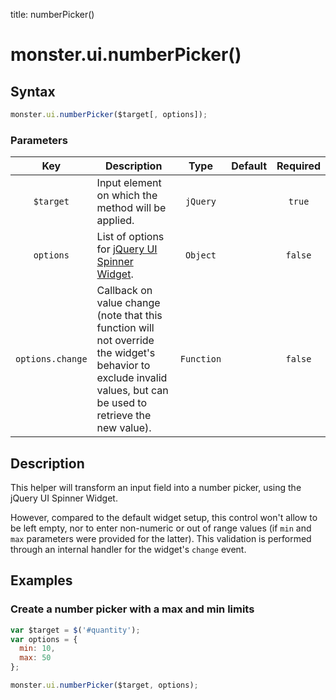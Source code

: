 title: numberPicker()

# monster.ui.numberPicker()

## Syntax
```javascript
monster.ui.numberPicker($target[, options]);
```

### Parameters
Key | Description | Type | Default | Required
:-: | --- | :-: | :-: | :-:
`$target` | Input element on which the method will be applied. | `jQuery` | | `true`
`options` | List of options for [jQuery UI Spinner Widget][spinner]. | `Object` | | `false`
`options.change` | Callback on value change (note that this function will not override the widget's behavior to exclude invalid values, but can be used to retrieve the new value). | `Function` | | `false`

## Description
This helper will transform an input field into a number picker, using the jQuery UI Spinner Widget.

However, compared to the default widget setup, this control won't allow to be left empty, nor to enter non-numeric or out of range values (if `min` and `max` parameters were provided for the latter). This validation is performed through an internal handler for the widget's `change` event.

## Examples
### Create a number picker with a max and min limits
```javascript
var $target = $('#quantity');
var options = {
  min: 10,
  max: 50
};

monster.ui.numberPicker($target, options);
```

[spinner]: https://api.jqueryui.com/spinner/
